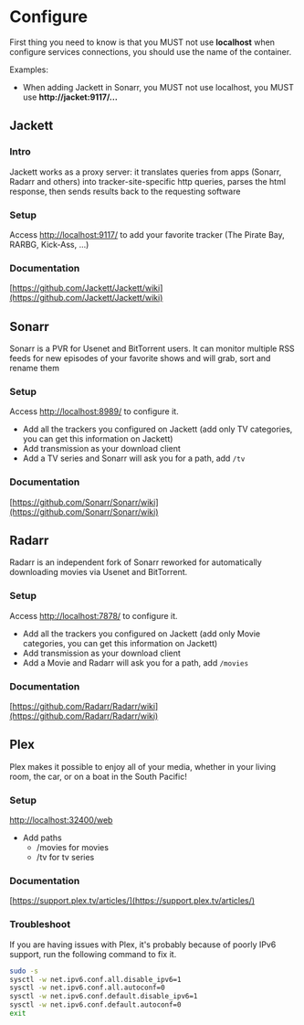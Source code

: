 # Configure

First thing you need to know is that you MUST not use
  **localhost** when configure services connections,
  you should use the name of the container.

Examples:

- When adding Jackett in Sonarr, you MUST not use localhost,
  you MUST use **http://jacket:9117/...**

## Jackett

### Intro

Jackett works as a proxy server: it translates queries from apps (Sonarr,
  Radarr and others) into tracker-site-specific http queries, parses the
  html response, then sends results back to the requesting software

### Setup

Access [http://localhost:9117/](http://localhost:9117/) to add your favorite
  tracker (The Pirate Bay, RARBG, Kick-Ass, ...)

### Documentation

[https://github.com/Jackett/Jackett/wiki](https://github.com/Jackett/Jackett/wiki)

## Sonarr

Sonarr is a PVR for Usenet and BitTorrent users. It can monitor multiple
  RSS feeds for new episodes of your favorite shows and will grab, sort
  and rename them

### Setup

Access [http://localhost:8989/](http://localhost:8989/) to configure it.

- Add all the trackers you configured on Jackett (add only TV categories,
  you can get this information on Jackett)
- Add transmission as your download client
- Add a TV series and Sonarr will ask you for a path, add `/tv`

### Documentation

[https://github.com/Sonarr/Sonarr/wiki](https://github.com/Sonarr/Sonarr/wiki)

## Radarr

Radarr is an independent fork of Sonarr reworked for automatically
  downloading movies via Usenet and BitTorrent.

### Setup

Access [http://localhost:7878/](http://localhost:7878/) to configure it.

- Add all the trackers you configured on Jackett (add only Movie
  categories, you can get this information on Jackett)
- Add transmission as your download client
- Add a Movie and Radarr will ask you for a path, add `/movies`

### Documentation

[https://github.com/Radarr/Radarr/wiki](https://github.com/Radarr/Radarr/wiki)

## Plex

Plex makes it possible to enjoy all of your media, whether in
  your living room, the car, or on a boat in the South Pacific!

### Setup

[http://localhost:32400/web](http://localhost:32400/web)

- Add paths
  - /movies for movies
  - /tv for tv series

### Documentation

[https://support.plex.tv/articles/](https://support.plex.tv/articles/)

### Troubleshoot

If you are having issues with Plex, it's probably because
  of poorly IPv6 support, run the following command to
  fix it.

```bash
sudo -s
sysctl -w net.ipv6.conf.all.disable_ipv6=1
sysctl -w net.ipv6.conf.all.autoconf=0
sysctl -w net.ipv6.conf.default.disable_ipv6=1
sysctl -w net.ipv6.conf.default.autoconf=0
exit
```